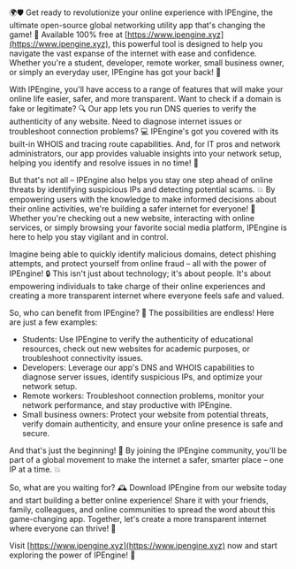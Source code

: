🌍🛡️ Get ready to revolutionize your online experience with IPEngine, the ultimate open-source global networking utility app that's changing the game! 🚀 Available 100% free at [https://www.ipengine.xyz](https://www.ipengine.xyz), this powerful tool is designed to help you navigate the vast expanse of the internet with ease and confidence. Whether you're a student, developer, remote worker, small business owner, or simply an everyday user, IPEngine has got your back! 📡

With IPEngine, you'll have access to a range of features that will make your online life easier, safer, and more transparent. Want to check if a domain is fake or legitimate? 🔍 Our app lets you run DNS queries to verify the authenticity of any website. Need to diagnose internet issues or troubleshoot connection problems? 💻 IPEngine's got you covered with its built-in WHOIS and tracing route capabilities. And, for IT pros and network administrators, our app provides valuable insights into your network setup, helping you identify and resolve issues in no time! 🔧

But that's not all – IPEngine also helps you stay one step ahead of online threats by identifying suspicious IPs and detecting potential scams. 💥 By empowering users with the knowledge to make informed decisions about their online activities, we're building a safer internet for everyone! 🌟 Whether you're checking out a new website, interacting with online services, or simply browsing your favorite social media platform, IPEngine is here to help you stay vigilant and in control.

Imagine being able to quickly identify malicious domains, detect phishing attempts, and protect yourself from online fraud – all with the power of IPEngine! 🔒 This isn't just about technology; it's about people. It's about empowering individuals to take charge of their online experiences and creating a more transparent internet where everyone feels safe and valued.

So, who can benefit from IPEngine? 🤔 The possibilities are endless! Here are just a few examples:

* Students: Use IPEngine to verify the authenticity of educational resources, check out new websites for academic purposes, or troubleshoot connectivity issues.
* Developers: Leverage our app's DNS and WHOIS capabilities to diagnose server issues, identify suspicious IPs, and optimize your network setup.
* Remote workers: Troubleshoot connection problems, monitor your network performance, and stay productive with IPEngine.
* Small business owners: Protect your website from potential threats, verify domain authenticity, and ensure your online presence is safe and secure.

And that's just the beginning! 🌈 By joining the IPEngine community, you'll be part of a global movement to make the internet a safer, smarter place – one IP at a time. 💥

So, what are you waiting for? 🕰️ Download IPEngine from our website today and start building a better online experience! Share it with your friends, family, colleagues, and online communities to spread the word about this game-changing app. Together, let's create a more transparent internet where everyone can thrive! 💪

Visit [https://www.ipengine.xyz](https://www.ipengine.xyz) now and start exploring the power of IPEngine! 🚀